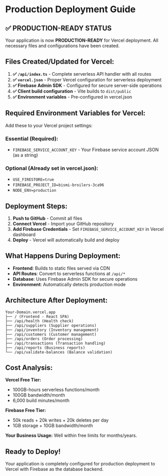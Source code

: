 # Production Deployment Guide

## ✅ PRODUCTION-READY STATUS

Your application is now **PRODUCTION-READY** for Vercel deployment. All necessary files and configurations have been created.

## Files Created/Updated for Vercel:

1. **✅ `/api/index.ts`** - Complete serverless API handler with all routes
2. **✅ `vercel.json`** - Proper Vercel configuration for serverless deployment
3. **✅ Firebase Admin SDK** - Configured for secure server-side operations
4. **✅ Client build configuration** - Vite builds to `dist/public`
5. **✅ Environment variables** - Pre-configured in vercel.json

## Required Environment Variables for Vercel:

Add these to your Vercel project settings:

### Essential (Required):
- `FIREBASE_SERVICE_ACCOUNT_KEY` - Your Firebase service account JSON (as a string)

### Optional (Already set in vercel.json):
- `USE_FIRESTORE=true`
- `FIREBASE_PROJECT_ID=bismi-broilers-3ca96`  
- `NODE_ENV=production`

## Deployment Steps:

1. **Push to GitHub** - Commit all files
2. **Connect Vercel** - Import your GitHub repository
3. **Add Firebase Credentials** - Set `FIREBASE_SERVICE_ACCOUNT_KEY` in Vercel dashboard
4. **Deploy** - Vercel will automatically build and deploy

## What Happens During Deployment:

- **Frontend**: Builds to static files served via CDN
- **API Routes**: Convert to serverless functions at `/api/*`
- **Database**: Uses Firebase Admin SDK for secure operations
- **Environment**: Automatically detects production mode

## Architecture After Deployment:

```
Your-Domain.vercel.app
├── / (Frontend - React SPA)
├── /api/health (Health check)
├── /api/suppliers (Supplier operations)
├── /api/inventory (Inventory management)
├── /api/customers (Customer management)
├── /api/orders (Order processing)
├── /api/transactions (Transaction handling)
├── /api/reports (Business reports)
└── /api/validate-balances (Balance validation)
```

## Cost Analysis:

**Vercel Free Tier:**
- 100GB-hours serverless functions/month
- 100GB bandwidth/month
- 6,000 build minutes/month

**Firebase Free Tier:**
- 50k reads + 20k writes + 20k deletes per day
- 1GB storage + 10GB bandwidth/month

**Your Business Usage:** Well within free limits for months/years.

## Ready to Deploy!

Your application is completely configured for production deployment to Vercel with Firebase as the database backend.